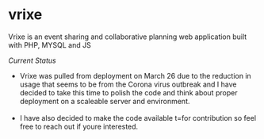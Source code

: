 # vrixe
Vrixe is an event sharing and collaborative planning web application built with PHP, MYSQL and JS

*Current Status* <br>
<ul>
<li>Vrixe was pulled from deployment on March 26 due to the reduction in usage that seems to be from the Corona virus outbreak and I have decided to take this time to polish the code and think about proper deployment on a scaleable server and environment.</li><br>

<li>I have also decided to make the code available t=for contribution so feel free to reach out if youre interested.</li> 
</ul>

